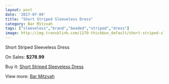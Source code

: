 ```yaml
---
layout: post
date: '2017-07-09'
title: "Short Striped Sleeveless Dress"
category: Bar Mitzvah
tags: ["sleeveless","brand","beaded","striped","dress"]
image: http://img.transblink.com/1270-thickbox_default/short-striped-sleeveless-dress.jpg
---
```

Short Striped Sleeveless Dress

On Sales: **$278.99**
<a href="https://www.transblink.com/en/bar-mitzvah/371-short-striped-sleeveless-dress.html"><amp-img layout="responsive" width="600" height="600" src="//img.transblink.com/1270-thickbox_default/short-striped-sleeveless-dress.jpg" alt="Short Striped Sleeveless Dress 0" /></a>
<a href="https://www.transblink.com/en/bar-mitzvah/371-short-striped-sleeveless-dress.html"><amp-img layout="responsive" width="600" height="600" src="//img.transblink.com/1272-thickbox_default/short-striped-sleeveless-dress.jpg" alt="Short Striped Sleeveless Dress 1" /></a>
<a href="https://www.transblink.com/en/bar-mitzvah/371-short-striped-sleeveless-dress.html"><amp-img layout="responsive" width="600" height="600" src="//img.transblink.com/1271-thickbox_default/short-striped-sleeveless-dress.jpg" alt="Short Striped Sleeveless Dress 2" /></a>

Buy it: [Short Striped Sleeveless Dress](https://www.transblink.com/en/bar-mitzvah/371-short-striped-sleeveless-dress.html "Short Striped Sleeveless Dress")

View more: [Bar Mitzvah](https://www.transblink.com/en/2-bar-mitzvah "Bar Mitzvah")